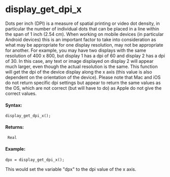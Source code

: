 # display_get_dpi_x

Dots per inch (DPI) is a measure of spatial printing or video dot
density, in particular the number of individual dots that can be placed
in a line within the span of 1 inch (2.54 cm). When working on mobile
devices (in particular Android devices) this is an important factor to
take into consideration as what may be appropriate for one display
resolution, may not be appropriate for another. For example, you may
have two displays with the same resolution of 400 x 800, but display 1
has a dpi of 60 and display 2 has a dpi of 30. In this case, any text or
image displayed on display 2 will appear much larger, even though the
actual resolution is the same. This function will get the dpi of the
device display along the x axis (this value is also dependent on the
orientation of the device). Please note that Mac and iOS do not return
specific dpi settings but appear to return the same values as the OS,
which are not correct (but will have to do) as Apple do not give the
correct values.

#### Syntax:

``` gml
display_get_dpi_x();
```

#### Returns:

``` gml
 Real
```

#### Example:

``` gml
dpx = display_get_dpi_x();
```

This would set the variable "dpx" to the dpi value of the x axis.
